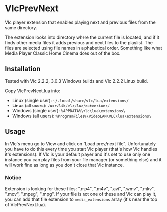 VlcPrevNext
===========

Vlc player extension that enables playing next and previous files from the same directory.

The extension looks into directory where the current file is located, and if it finds other media files it adds
previous and next files to the playlist. The files are selected using file names in alphabetical order. Something
like what Media Player Classic Home Cinema does out of the box.

## Installation

Tested with Vlc 2.2.2, 3.0.3 Windows builds and Vlc 2.2.2 Linux build.

Copy VlcPrevNext.lua into:

* Linux (single user): `~/.local/share/vlc/lua/extensions/`
* Linux (all users): `/usr/lib/vlc/lua/extensions/`
* Windows (single user): `%APPDATA%\vlc\lua\extensions\`
* Windows (all users): `%ProgramFiles%\VideoLAN\VLC\lua\extensions\`

## Usage

In Vlc's menu go to View and click on "Load prev/next file". Unfortunately you have to do this every time you start
Vlc player (that's how Vlc handles it's extensions). If Vlc is your default player and it's set to use only one
instance you can play files from your file manager (or something else) and it will work fine as long as you don't
close that Vlc instance.

### Notice

Extension is looking for these files: ".mp4", ".m4v", ".avi", ".wmv", ".mkv", ".mov", ".mpeg", ".mpg". If your file
is not one of these and Vlc can play it, you can add that file extension to `media_extensions` array (it's near the
top of VlcPrevNext.lua).